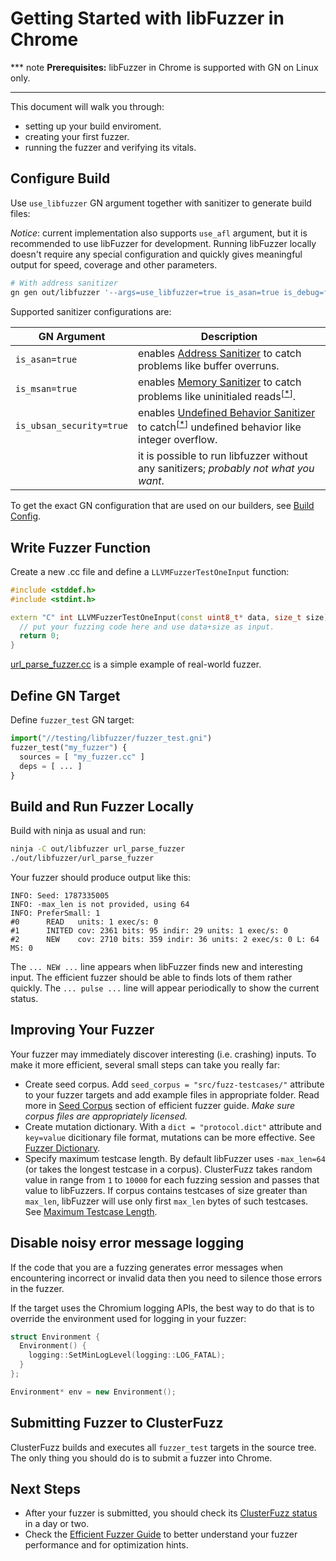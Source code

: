 # Getting Started with libFuzzer in Chrome

*** note
**Prerequisites:** libFuzzer in Chrome is supported with GN on Linux only. 
***

This document will walk you through:

* setting up your build enviroment.
* creating your first fuzzer.
* running the fuzzer and verifying its vitals.

## Configure Build

Use `use_libfuzzer` GN argument together with sanitizer to generate build files:

*Notice*: current implementation also supports `use_afl` argument, but it is
recommended to use libFuzzer for development. Running libFuzzer locally doesn't
require any special configuration and quickly gives meaningful output for speed,
coverage and other parameters.

```bash
# With address sanitizer
gn gen out/libfuzzer '--args=use_libfuzzer=true is_asan=true is_debug=false enable_nacl=false' --check
```

Supported sanitizer configurations are:

| GN Argument | Description |
|--------------|----|
| `is_asan=true` | enables [Address Sanitizer] to catch problems like buffer overruns. |
| `is_msan=true` | enables [Memory Sanitizer] to catch problems like uninitialed reads<sup>\[[*](reference.md#MSan)\]</sup>. |
| `is_ubsan_security=true` | enables [Undefined Behavior Sanitizer] to catch<sup>\[[*](reference.md#UBSan)\]</sup> undefined behavior like integer overflow. |
| | it is possible to run libfuzzer without any sanitizers; *probably not what you want*.|

To get the exact GN configuration that are used on our builders, see
[Build Config].

## Write Fuzzer Function

Create a new .cc file and define a `LLVMFuzzerTestOneInput` function:

```cpp
#include <stddef.h>
#include <stdint.h>

extern "C" int LLVMFuzzerTestOneInput(const uint8_t* data, size_t size) {
  // put your fuzzing code here and use data+size as input.
  return 0;
}
```

[url_parse_fuzzer.cc] is a simple example of real-world fuzzer.

## Define GN Target

Define `fuzzer_test` GN target:

```python
import("//testing/libfuzzer/fuzzer_test.gni")
fuzzer_test("my_fuzzer") {
  sources = [ "my_fuzzer.cc" ]
  deps = [ ... ]
}
```

## Build and Run Fuzzer Locally

Build with ninja as usual and run:

```bash
ninja -C out/libfuzzer url_parse_fuzzer
./out/libfuzzer/url_parse_fuzzer
```

Your fuzzer should produce output like this:

```
INFO: Seed: 1787335005
INFO: -max_len is not provided, using 64
INFO: PreferSmall: 1
#0      READ   units: 1 exec/s: 0
#1      INITED cov: 2361 bits: 95 indir: 29 units: 1 exec/s: 0
#2      NEW    cov: 2710 bits: 359 indir: 36 units: 2 exec/s: 0 L: 64 MS: 0 
```

The `... NEW ...` line appears when libFuzzer finds new and interesting input. The 
efficient fuzzer should be able to finds lots of them rather quickly.
The `... pulse ...` line will appear periodically to show the current status.

## Improving Your Fuzzer

Your fuzzer may immediately discover interesting (i.e. crashing) inputs.
To make it more efficient, several small steps can take you really far:

* Create seed corpus. Add `seed_corpus = "src/fuzz-testcases/"` attribute
to your fuzzer targets and add example files in appropriate folder. Read more
in [Seed Corpus] section of efficient fuzzer guide.
*Make sure corpus files are appropriately licensed.*
* Create mutation dictionary. With a `dict = "protocol.dict"` attribute and
`key=value` dicitionary file format, mutations can be more effective.
See [Fuzzer Dictionary].
* Specify maximum testcase length. By default libFuzzer uses `-max_len=64`
 (or takes the longest testcase in a corpus). ClusterFuzz takes
random value in range from `1` to `10000` for each fuzzing session and passes
that value to libFuzzers. If corpus contains testcases of size greater than
`max_len`, libFuzzer will use only first `max_len` bytes of such testcases. 
See [Maximum Testcase Length].

## Disable noisy error message logging

If the code that you are a fuzzing generates error messages when encountering
incorrect or invalid data then you need to silence those errors in the fuzzer.

If the target uses the Chromium logging APIs, the best way to do that is to
override the environment used for logging in your fuzzer:

```cpp
struct Environment {
  Environment() {
    logging::SetMinLogLevel(logging::LOG_FATAL);
  }
};

Environment* env = new Environment();
```

## Submitting Fuzzer to ClusterFuzz

ClusterFuzz builds and executes all `fuzzer_test` targets in the source tree.
The only thing you should do is to submit a fuzzer into Chrome.

## Next Steps

* After your fuzzer is submitted, you should check its [ClusterFuzz status] in
a day or two.
* Check the [Efficient Fuzzer Guide] to better understand your fuzzer
performance and for optimization hints.


[Address Sanitizer]: http://clang.llvm.org/docs/AddressSanitizer.html
[ClusterFuzz status]: clusterfuzz.md#Status-Links
[Efficient Fuzzer Guide]: efficient_fuzzer.md
[Fuzzer Dictionary]: efficient_fuzzer.md#Fuzzer-Dictionary
[Maximum Testcase Length]: efficient_fuzzer.md#Maximum-Testcase-Length
[Memory Sanitizer]: http://clang.llvm.org/docs/MemorySanitizer.html
[Seed Corpus]: efficient_fuzzer.md#Seed-Corpus
[Undefined Behavior Sanitizer]: http://clang.llvm.org/docs/UndefinedBehaviorSanitizer.html
[crbug/598448]: https://bugs.chromium.org/p/chromium/issues/detail?id=598448
[url_parse_fuzzer.cc]: https://code.google.com/p/chromium/codesearch#chromium/src/testing/libfuzzer/fuzzers/url_parse_fuzzer.cc
[Build Config]: reference.md#Builder-configurations
